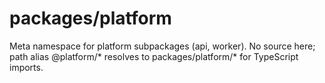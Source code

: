 # packages/platform
Meta namespace for platform subpackages (api, worker). No source here; path alias @platform/* resolves to packages/platform/* for TypeScript imports.
